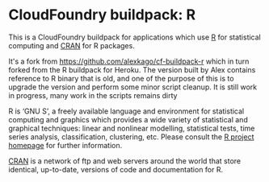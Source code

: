 # CloudFoundry buildpack: R

This is a CloudFoundry buildpack for applications which use
[R](http://www.r-project.org/) for statistical computing and [CRAN](http://cran.r-project.org/) for R packages.

It's a fork from https://github.com/alexkago/cf-buildpack-r which in turn forked from the R buildpack for Heroku.
The version built by Alex contains reference to R binary that is old, and one of the purpose of 
this is to upgrade the version and perform some minor script cleanup. It is still work in progress, many
work in the scripts remains dirty

R is ‘GNU S’, a freely available language and environment for statistical computing and graphics which provides
a wide variety of statistical and graphical techniques: linear and nonlinear modelling, statistical tests, time
series analysis, classification, clustering, etc. Please consult
the [R project homepage](http://www.r-project.org/) for further information.

[CRAN](http://cran.r-project.org/) is a network of ftp and web servers around the world that
store identical, up-to-date, versions of code and documentation for R.

